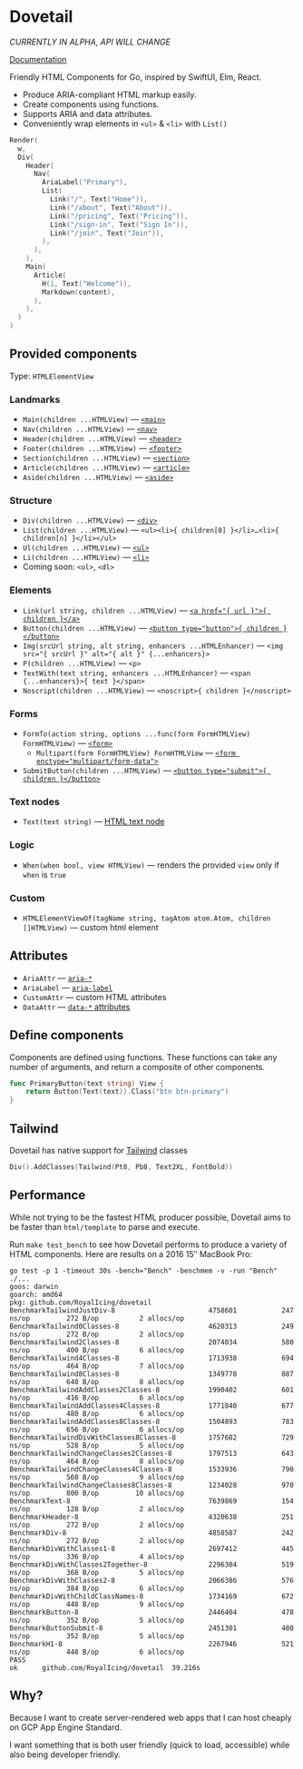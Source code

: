 # Dovetail

*CURRENTLY IN ALPHA, API WILL CHANGE*

[Documentation](https://godoc.org/github.com/RoyalIcing/dovetail)

Friendly HTML Components for Go, inspired by SwiftUI, Elm, React.

- Produce ARIA-compliant HTML markup easily.
- Create components using functions.
- Supports ARIA and data attributes.
- Conveniently wrap elements in `<ul>` & `<li>` with `List()`

```go
Render(
  w,
  Div(
    Header(
      Nav(
        AriaLabel("Primary"),
        List(
          Link("/", Text("Home")),
          Link("/about", Text("About")),
          Link("/pricing", Text("Pricing")),
          Link("/sign-in", Text("Sign In")),
          Link("/join", Text("Join")),
        ),
      ),
    ),
    Main(
      Article(
        H(1, Text("Welcome")),
        Markdown(content),
      ),
    ),
  )
)
```

## Provided components

Type: `HTMLElementView`

### Landmarks

- `Main(children ...HTMLView)` — [`<main>`](https://developer.mozilla.org/en-US/docs/Web/HTML/Element/main)
- `Nav(children ...HTMLView)` — [`<nav>`](https://developer.mozilla.org/en-US/docs/Web/HTML/Element/nav)
- `Header(children ...HTMLView)` — [`<header>`](https://developer.mozilla.org/en-US/docs/Web/HTML/Element/header)
- `Footer(children ...HTMLView)` — [`<footer>`](https://developer.mozilla.org/en-US/docs/Web/HTML/Element/footer)
- `Section(children ...HTMLView)` — [`<section>`](https://developer.mozilla.org/en-US/docs/Web/HTML/Element/section)
- `Article(children ...HTMLView)` — [`<article>`](https://developer.mozilla.org/en-US/docs/Web/HTML/Element/article)
- `Aside(children ...HTMLView)` — [`<aside>`](https://developer.mozilla.org/en-US/docs/Web/HTML/Element/aside)

### Structure

- `Div(children ...HTMLView)` — [`<div>`](https://developer.mozilla.org/en-US/docs/Web/HTML/Element/div)
- `List(children ...HTMLView)` — `<ul><li>{ children[0] }</li>…<li>{ children[n] }</li></ul>`
- `Ul(children ...HTMLView)` — [`<ul>`](https://developer.mozilla.org/en-US/docs/Web/HTML/Element/ul)
- `Li(children ...HTMLView)` — [`<li>`](https://developer.mozilla.org/en-US/docs/Web/HTML/Element/li)
- Coming soon: `<ol>`, `<dl>`

### Elements

- `Link(url string, children ...HTMLView)` — [`<a href="{ url }">{ children }</a>`](https://developer.mozilla.org/en-US/docs/Web/HTML/Element/a)
- `Button(children ...HTMLView)` — [`<button type="button">{ children }</button>`](https://developer.mozilla.org/en-US/docs/Web/HTML/Element/button)
- `Img(srcUrl string, alt string, enhancers ...HTMLEnhancer)` — `<img src="{ srcUrl }" alt="{ alt }" {...enhancers}>`
- `P(children ...HTMLView)` — `<p>`
- `TextWith(text string, enhancers ...HTMLEnhancer)` — `<span {...enhancers}>{ text }</span>`
- `Noscript(children ...HTMLView)` — `<noscript>{ children }</noscript>`

### Forms

- `FormTo(action string, options ...func(form FormHTMLView) FormHTMLView)` — [`<form>`](https://developer.mozilla.org/en-US/docs/Web/HTML/Element/form)
  - `Multipart(form FormHTMLView) FormHTMLView` — [`<form enctype="multipart/form-data">`](https://developer.mozilla.org/en-US/docs/Web/HTML/Element/form#attr-enctype)
- `SubmitButton(children ...HTMLView)` — [`<button type="submit">{ children }</button>`](https://developer.mozilla.org/en-US/docs/Web/HTML/Element/button#attr-type)

### Text nodes

- `Text(text string)` — [HTML text node](https://developer.mozilla.org/en-US/docs/Web/API/Text)

### Logic

- `When(when bool, view HTMLView)` — renders the provided `view` only if `when` is `true`

### Custom

- `HTMLElementViewOf(tagName string, tagAtom atom.Atom, children []HTMLView)` — custom html element

## Attributes

- `AriaAttr` — [`aria-*`](https://developer.mozilla.org/en-US/docs/Web/Accessibility/ARIA/ARIA_Techniques#States_and_properties)
- `AriaLabel` — [`aria-label`](https://developer.mozilla.org/en-US/docs/Web/Accessibility/ARIA/ARIA_Techniques/Using_the_aria-label_attribute)
- `CustomAttr` — custom HTML attributes
- `DataAttr` — [`data-*` attributes](https://developer.mozilla.org/en-US/docs/Web/HTML/Global_attributes/data-*)

## Define components

Components are defined using functions. These functions can take any number of arguments, and return a composite of other components.

```go
func PrimaryButton(text string) View {
	return Button(Text(text)).Class("btn btn-primary")
}
```

## Tailwind

Dovetail has native support for [Tailwind](https://tailwindcss.com/) classes

```go
Div().AddClasses(Tailwind(Pt8, Pb8, Text2XL, FontBold))
```

## Performance

While not trying to be the fastest HTML producer possible, Dovetail aims to be faster than `html/template` to parse and execute.

Run `make test_bench` to see how Dovetail performs to produce a variety of HTML components. Here are results on a 2016 15″ MacBook Pro:

```
go test -p 1 -timeout 30s -bench="Bench" -benchmem -v -run "Bench" ./...
goos: darwin
goarch: amd64
pkg: github.com/RoyalIcing/dovetail
BenchmarkTailwindJustDiv-8                  	 4758601	       247 ns/op	     272 B/op	       2 allocs/op
BenchmarkTailwind0Classes-8                 	 4620313	       249 ns/op	     272 B/op	       2 allocs/op
BenchmarkTailwind2Classes-8                 	 2074034	       580 ns/op	     400 B/op	       6 allocs/op
BenchmarkTailwind4Classes-8                 	 1713938	       694 ns/op	     464 B/op	       7 allocs/op
BenchmarkTailwind8Classes-8                 	 1349778	       887 ns/op	     640 B/op	       8 allocs/op
BenchmarkTailwindAddClasses2Classes-8       	 1990402	       601 ns/op	     416 B/op	       6 allocs/op
BenchmarkTailwindAddClasses4Classes-8       	 1771840	       677 ns/op	     480 B/op	       6 allocs/op
BenchmarkTailwindAddClasses8Classes-8       	 1504893	       783 ns/op	     656 B/op	       6 allocs/op
BenchmarkTailwindDivWithClasses8Classes-8   	 1757682	       729 ns/op	     528 B/op	       5 allocs/op
BenchmarkTailwindChangeClasses2Classes-8    	 1797513	       643 ns/op	     464 B/op	       8 allocs/op
BenchmarkTailwindChangeClasses4Classes-8    	 1533936	       790 ns/op	     560 B/op	       9 allocs/op
BenchmarkTailwindChangeClasses8Classes-8    	 1234028	       970 ns/op	     800 B/op	      10 allocs/op
BenchmarkText-8                             	 7639869	       154 ns/op	     128 B/op	       2 allocs/op
BenchmarkHeader-8                           	 4320638	       251 ns/op	     272 B/op	       2 allocs/op
BenchmarkDiv-8                              	 4858587	       242 ns/op	     272 B/op	       2 allocs/op
BenchmarkDivWithClasses1-8                  	 2697412	       445 ns/op	     336 B/op	       4 allocs/op
BenchmarkDivWithClasses2Together-8          	 2296304	       519 ns/op	     368 B/op	       5 allocs/op
BenchmarkDivWithClasses2-8                  	 2066386	       576 ns/op	     384 B/op	       6 allocs/op
BenchmarkDivWithChildClassNames-8           	 1734169	       672 ns/op	     448 B/op	       9 allocs/op
BenchmarkButton-8                           	 2446404	       478 ns/op	     352 B/op	       5 allocs/op
BenchmarkButtonSubmit-8                     	 2451301	       480 ns/op	     352 B/op	       5 allocs/op
BenchmarkH1-8                               	 2267946	       521 ns/op	     448 B/op	       6 allocs/op
PASS
ok  	github.com/RoyalIcing/dovetail	39.216s
```

## Why?

Because I want to create server-rendered web apps that I can host cheaply on GCP App Engine Standard.

I want something that is both user friendly (quick to load, accessible) while also being developer friendly.
